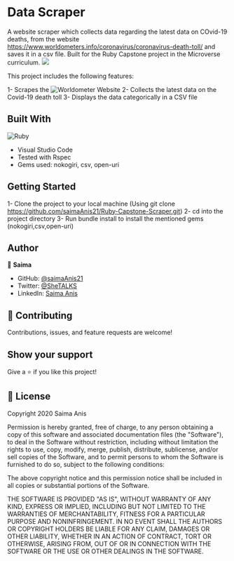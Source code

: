 # Data Scraper
A website scraper which collects data regarding the latest data on COvid-19 deaths, from the website
https://www.worldometers.info/coronavirus/coronavirus-death-toll/ and saves it in a csv file.
Built for the Ruby Capstone project in the Microverse curriculum.
![](https://img.shields.io/badge/Microverse-blueviolet)

This project includes the following features:

1- Scrapes the ![Worldometer](https://www.worldometers.info/coronavirus/coronavirus-death-toll/) Website
2- Collects the latest data on the Covid-19 death toll
3- Displays the data categorically in a CSV file

## Built With

![Ruby](https://www.vectorlogo.zone/logos/ruby-lang/ruby-lang-horizontal.svg)
- Visual Studio Code
- Tested with Rspec
- Gems used: nokogiri, csv, open-uri

## Getting Started

1- Clone the project to your local machine (Using git clone https://github.com/saimaAnis21/Ruby-Capstone-Scraper.git)
2- cd into the project directory
3- Run bundle install to install the mentioned gems (nokogiri,csv,open-uri)

## Author

👤 **Saima**

- GitHub: [@saimaAnis21](https://github.com/saimaAnis21)
- Twitter: [@SheTALKS](https://twitter.com/SheTALKS6)
- LinkedIn: [Saima Anis](https://www.linkedin.com/in/saima-anis-3a07921b2/)


## 🤝 Contributing

Contributions, issues, and feature requests are welcome!


## Show your support

Give a ⭐️ if you like this project!

## 📝 License

Copyright 2020 Saima Anis

Permission is hereby granted, free of charge, to any person obtaining a copy of this software and associated documentation files (the "Software"), to deal in the Software without restriction, including without limitation the rights to use, copy, modify, merge, publish, distribute, sublicense, and/or sell copies of the Software, and to permit persons to whom the Software is furnished to do so, subject to the following conditions:

The above copyright notice and this permission notice shall be included in all copies or substantial portions of the Software.

THE SOFTWARE IS PROVIDED "AS IS", WITHOUT WARRANTY OF ANY KIND, EXPRESS OR IMPLIED, INCLUDING BUT NOT LIMITED TO THE WARRANTIES OF MERCHANTABILITY, FITNESS FOR A PARTICULAR PURPOSE AND NONINFRINGEMENT. IN NO EVENT SHALL THE AUTHORS OR COPYRIGHT HOLDERS BE LIABLE FOR ANY CLAIM, DAMAGES OR OTHER LIABILITY, WHETHER IN AN ACTION OF CONTRACT, TORT OR OTHERWISE, ARISING FROM, OUT OF OR IN CONNECTION WITH THE SOFTWARE OR THE USE OR OTHER DEALINGS IN THE SOFTWARE.
